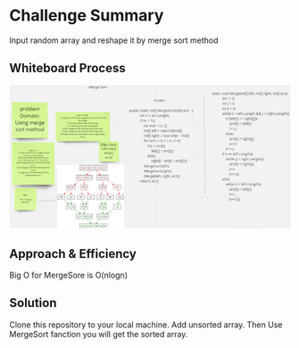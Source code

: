 # Challenge Summary

Input random array and reshape it by merge sort method

## Whiteboard Process

![](./MergeSort.png)

## Approach & Efficiency

Big O for MergeSore is O(nlogn)

## Solution


Clone this repository to your local machine.
Add unsorted array.
Then Use MergeSort fanction  you will get the sorted array.